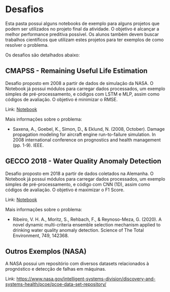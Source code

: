 # Desafios

Esta pasta possui alguns notebooks de exemplo para alguns projetos que podem ser utilizados no projeto final da atividade.
O objetivo é alcançar a melhor performance preditiva possível.
Os alunos também devem buscar trabalhos científicos que utilizam estes projetos para ter exemplos de como resolver o problema.

Os desafios são detalhados abaixo:

## CMAPSS - Remaining Useful Life Estimation

Desafio proposto em 2008 a partir de dados de simulação da NASA.
O Notebook já possui módulos para carregar dados processados, um exemplo simples de pré-processamento, e códigos com LSTM e MLP, assim como códigos de avaliação.
O objetivo é minimizar o RMSE.

Link: [Notebook](CMAPSS_RUL.ipynb)

Mais informações sobre o problema:
- Saxena, A., Goebel, K., Simon, D., & Eklund, N. (2008, October). Damage propagation modeling for aircraft engine run-to-failure simulation. In 2008 international conference on prognostics and health management (pp. 1-9). IEEE.

## GECCO 2018 - Water Quality Anomaly Detection

Desafio proposto em 2018 a partir de dados coletados na Alemanha.
O Notebook já possui módulos para carregar dados processados, um exemplo simples de pré-processamento, e código com CNN (1D), assim como códigos de avaliação.
O objetivo é maximizar o F1 Score.

Link: [Notebook](gecco_water_quality.ipynb)

Mais informações sobre o problema:
- Ribeiro, V. H. A., Moritz, S., Rehbach, F., & Reynoso-Meza, G. (2020). A novel dynamic multi-criteria ensemble selection mechanism applied to drinking water quality anomaly detection. Science of The Total Environment, 749, 142368.

## Outros Exemplos (NASA)

A NASA possui um repositório com diversos datasets relacionados à prognóstico e detecção de falhas em máquinas.

Link: https://www.nasa.gov/intelligent-systems-division/discovery-and-systems-health/pcoe/pcoe-data-set-repository/
